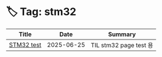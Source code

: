 # 🏷️ Tag: stm32

| Title | Date | Summary |
|-------|------|---------|
| [STM32 test](2025/06/25-stm32-test.md) | 2025-06-25 | TIL stm32 page test 용 |
